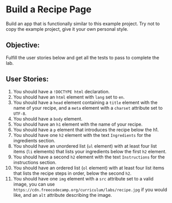 # Build a Recipe Page

Build an app that is functionally similar to this example project. Try not to copy the example project, give it your own personal style.

## Objective:

Fulfill the user stories below and get all the tests to pass to complete the lab.

## User Stories:

1. You should have a `!DOCTYPE html` declaration.
2. You should have an `html` element with `lang` set to `en`.
3. You should have a `head` element containing a `title` element with the name of your recipe, and a `meta` element with a `charset` attribute set to `UTF-8`.
4. You should have a `body` element.
5. You should have an `h1` element with the name of your recipe.
6. You should have a `p` element that introduces the recipe below the h1.
7. You should have one `h2` element with the text `Ingredients` for the ingredients section.
8. You should have an unordered list (`ul` element) with at least four list items (`li` elements) that lists your ingredients below the first `h2` element.
9. You should have a second `h2` element with the text `Instructions` for the instructions section.
10. You should have an ordered list (`ol` element) with at least four list items that lists the recipe steps in order, below the second `h2`.
11. You should have one `img` element with a `src` attribute set to a valid image, you can use `https://cdn.freecodecamp.org/curriculum/labs/recipe.jpg` if you would like, and an `alt` attribute describing the image.
